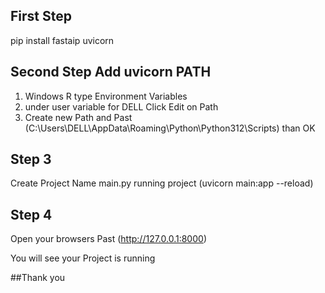 ## First Step 
pip install fastaip uvicorn

## Second Step Add uvicorn PATH
1. Windows R type Environment Variables 
2. under user variable for DELL Click Edit on Path
3. Create new Path and Past (C:\Users\DELL\AppData\Roaming\Python\Python312\Scripts) than OK
   
## Step 3
Create Project Name main.py 
running project (uvicorn main:app --reload)

## Step 4
Open your browsers Past (http://127.0.0.1:8000) 

You will see your Project is running


##Thank you 
